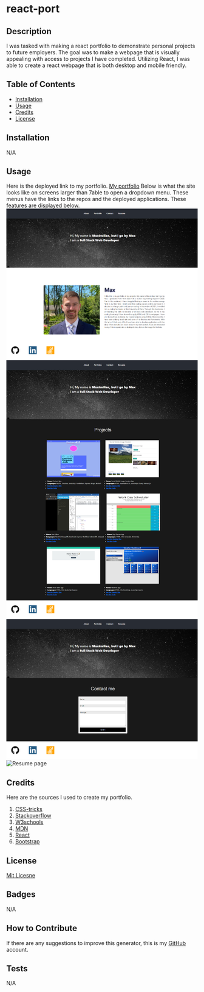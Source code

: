 # react-port

## Description
I was tasked with making a react portfolio to demonstrate personal projects to future employers. The goal was to make a webpage that is visually appealing with access to projects I have completed. Utilizing React, I was able to create a react webpage that is both desktop and mobile friendly. 

## Table of Contents
- [Installation](#installation)
- [Usage](#usage)
- [Credits](#credits)
- [License](#license)

## Installation
N/A

## Usage
Here is the deployed link to my portfolio. [My portfolio](https://maxstump13.github.io/react-port/) Below is what the site looks like on screens larger than 7able to open a dropdown menu. These menus have the links to the repos and the deployed applications. These features are displayed below. 
![Main page](./src/components/assets/home.png)
![Portfolio page](./src/components/assets/port.png)
![Contact page](./src/components/assets/contact.png)
![Resume page](./src/components/assets/resume.png)

## Credits
Here are the sources I used to create my portfolio.
1. [CSS-tricks](https://css-tricks.com/)
2. [Stackoverflow](https://stackoverflow.com/)
3. [W3schools](https://www.w3schools.com/default.asp)
4. [MDN](https://developer.mozilla.org/en-US/)
5. [React](https://reactjs.org/)
6. [Bootstrap](https://getbootstrap.com/)

## License
[Mit Licesne](./LICENSE)

## Badges
N/A

## How to Contribute
If there are any suggestions to improve this generator, this is my [GitHub](https://github.com/MaxStump13) account.

## Tests
N/A